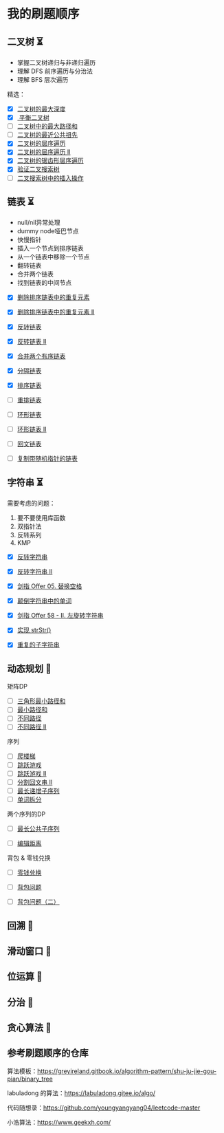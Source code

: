 # 我的刷题顺序

## 二叉树 ⏳

* 掌握二叉树递归与非递归遍历
* 理解 DFS 前序遍历与分治法
* 理解 BFS 层次遍历

精选：

- [x] [二叉树的最大深度](https://leetcode-cn.com/problems/maximum-depth-of-binary-tree/)
- [x] [ 平衡二叉树](https://leetcode-cn.com/problems/balanced-binary-tree/)
- [ ] [二叉树中的最大路径和](https://leetcode-cn.com/problems/binary-tree-maximum-path-sum/)
- [ ] [二叉树的最近公共祖先](https://leetcode-cn.com/problems/lowest-common-ancestor-of-a-binary-tree/)
- [x] [二叉树的层序遍历](https://leetcode-cn.com/problems/binary-tree-level-order-traversal/)
- [x] [二叉树的层序遍历 II](https://leetcode-cn.com/problems/binary-tree-level-order-traversal-ii/)
- [x] [二叉树的锯齿形层序遍历](https://leetcode-cn.com/problems/binary-tree-zigzag-level-order-traversal/)
- [x] [验证二叉搜索树](https://leetcode-cn.com/problems/validate-binary-search-tree/)
- [ ] [二叉搜索树中的插入操作](https://leetcode-cn.com/problems/insert-into-a-binary-search-tree/)

## 链表 ⏳

* null/nil异常处理
* dummy node哑巴节点
* 快慢指针
* 插入一个节点到排序链表
* 从一个链表中移除一个节点
* 翻转链表
* 合并两个链表
* 找到链表的中间节点

- [x] [删除排序链表中的重复元素](https://leetcode-cn.com/problems/remove-duplicates-from-sorted-list/)
- [x] [删除排序链表中的重复元素 II](https://leetcode-cn.com/problems/remove-duplicates-from-sorted-list-ii/)
- [x] [反转链表](https://leetcode-cn.com/problems/reverse-linked-list/)
- [x] [反转链表 II](https://leetcode-cn.com/problems/reverse-linked-list-ii/)
- [x] [合并两个有序链表](https://leetcode-cn.com/problems/merge-two-sorted-lists/)
- [x] [分隔链表](https://leetcode-cn.com/problems/partition-list/)
- [x] [排序链表](https://leetcode-cn.com/problems/sort-list/)
- [ ] [重排链表](https://leetcode-cn.com/problems/reorder-list/)
- [ ] [环形链表](https://leetcode-cn.com/problems/linked-list-cycle/)
- [ ] [环形链表 II](https://leetcode-cn.com/problems/linked-list-cycle-ii/)
- [ ] [回文链表](https://leetcode-cn.com/problems/palindrome-linked-list/)
- [ ] [复制带随机指针的链表](https://leetcode-cn.com/problems/copy-list-with-random-pointer/)



## 字符串 ⏳

需要考虑的问题：

1. 要不要使用库函数
2. 双指针法
3.  反转系列
4. KMP

- [x] [反转字符串](https://leetcode-cn.com/problems/reverse-string/)

- [x] [反转字符串 II](https://leetcode-cn.com/problems/reverse-string-ii/)

- [x] [剑指 Offer 05. 替换空格](https://leetcode-cn.com/problems/ti-huan-kong-ge-lcof/)

- [x] [颠倒字符串中的单词](https://leetcode-cn.com/problems/reverse-words-in-a-string/)

- [x] [剑指 Offer 58 - II. 左旋转字符串](https://leetcode-cn.com/problems/zuo-xuan-zhuan-zi-fu-chuan-lcof/)

- [x] [实现 strStr()](https://leetcode-cn.com/problems/implement-strstr/)

- [x] [重复的子字符串](https://leetcode-cn.com/problems/repeated-substring-pattern/)



## 动态规划 🚫

矩阵DP

- [ ] [三角形最小路径和](https://leetcode-cn.com/problems/triangle/)
- [ ] [最小路径和](https://leetcode-cn.com/problems/minimum-path-sum/)
- [ ] [不同路径](https://leetcode-cn.com/problems/unique-paths/)
- [ ] [不同路径 II](https://leetcode-cn.com/problems/unique-paths-ii/)

序列

- [ ] [爬楼梯](https://leetcode-cn.com/problems/climbing-stairs/)
- [ ] [跳跃游戏](https://leetcode-cn.com/problems/jump-game/)
- [ ] [跳跃游戏 II](https://leetcode-cn.com/problems/jump-game-ii/)
- [ ] [分割回文串 II](https://leetcode-cn.com/problems/palindrome-partitioning-ii/)
- [ ] [最长递增子序列](https://leetcode-cn.com/problems/longest-increasing-subsequence/)
- [ ] [单词拆分](https://leetcode-cn.com/problems/word-break/)

两个序列的DP

- [ ] [最长公共子序列](https://leetcode-cn.com/problems/longest-common-subsequence/)
- [ ] [编辑距离](https://leetcode-cn.com/problems/edit-distance/)



背包 & 零钱兑换

- [ ] [零钱兑换](https://leetcode-cn.com/problems/coin-change/)
- [ ] [背包问题](https://www.lintcode.com/problem/92/)
- [ ] [背包问题（二）](https://www.lintcode.com/problem/125/)



## 回溯 🚫





## 滑动窗口 🚫





## 位运算 🚫





## 分治 🚫





## 贪心算法 🚫





## 参考刷题顺序的仓库

算法模板：https://greyireland.gitbook.io/algorithm-pattern/shu-ju-jie-gou-pian/binary_tree

labuladong 的算法：https://labuladong.gitee.io/algo/

代码随想录：https://github.com/youngyangyang04/leetcode-master

小浩算法：https://www.geekxh.com/